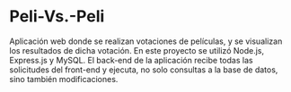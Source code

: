 # Peli-Vs.-Peli
Aplicación web donde se realizan votaciones de películas, y se visualizan los resultados de dicha votación. 
En este proyecto se utilizó Node.js, Express.js y MySQL.
El back-end de la aplicación recibe todas las solicitudes del front-end y ejecuta, no solo consultas a la base de datos, sino también modificaciones. 
